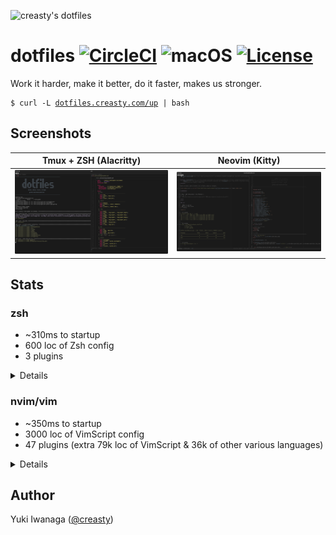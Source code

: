 ![creasty's dotfiles](https://user-images.githubusercontent.com/1695538/117818019-254abb00-b2a3-11eb-8676-5cd1415ce2b5.png)

dotfiles [![CircleCI](https://circleci.com/gh/creasty/dotfiles.svg?style=svg)](https://circleci.com/gh/creasty/dotfiles) ![macOS](https://img.shields.io/badge/platform-macOS-lightgray.svg) [![License](https://img.shields.io/github/license/creasty/dotfiles.svg)](./LICENSE.txt)
========

Work it harder, make it better, do it faster, makes us stronger.

<pre><code>$ curl -L <a href="http://dotfiles.creasty.com/up">dotfiles.creasty.com/up</a> | bash</code></pre>

Screenshots
-----------

| Tmux + ZSH (Alacritty) | Neovim (Kitty) |
|---|---|
| ![](./docs/images/screenshots/tmux.png) | ![](./docs/images/screenshots/neovim.png) |

Stats
-----

### zsh

- ~310ms to startup
- 600 loc of Zsh config
- 3 plugins

<details>

```sh-session
$ repeat 5 ( time zsh -i -c exit ; sleep 0.1 )
zsh -i -c exit  0.14s user 0.15s system 98% cpu 0.299 total
zsh -i -c exit  0.15s user 0.16s system 100% cpu 0.314 total
zsh -i -c exit  0.15s user 0.16s system 101% cpu 0.311 total
zsh -i -c exit  0.15s user 0.16s system 100% cpu 0.310 total
zsh -i -c exit  0.15s user 0.16s system 101% cpu 0.312 total
```

```sh-session
$ cloc --exclude-dir=plugins shell/zsh
       6 text files.
       6 unique files.
       4 files ignored.

github.com/AlDanial/cloc v 1.84  T=0.01 s (321.4 files/s, 63158.0 lines/s)
-------------------------------------------------------------------------------
Language                     files          blank        comment           code
-------------------------------------------------------------------------------
zsh                              4            127             92            567
-------------------------------------------------------------------------------
SUM:                             4            127             92            567
-------------------------------------------------------------------------------
```

```sh-session
$ ls shell/zsh/plugins | wc -l
       3
```

Profiling:

```sh-session
$ ZSH_PROF_ENABLED=1 zsh -i -c exit
```

</details>

### nvim/vim

- ~350ms to startup
- 3000 loc of VimScript config
- 47 plugins (extra 79k loc of VimScript & 36k of other various languages)

<details>

```sh-session
$ repeat 5 ( time nvim --headless -c quit ; sleep 0.1 )
nvim --headless -c quit  0.32s user 0.09s system 115% cpu 0.357 total
nvim --headless -c quit  0.31s user 0.08s system 113% cpu 0.340 total
nvim --headless -c quit  0.32s user 0.08s system 115% cpu 0.347 total
nvim --headless -c quit  0.31s user 0.08s system 114% cpu 0.341 total
nvim --headless -c quit  0.31s user 0.08s system 112% cpu 0.351 total
```

```sh-session
$ cloc --exclude-dir=dein vim
     144 text files.
     139 unique files.
      57 files ignored.

github.com/AlDanial/cloc v 1.84  T=0.09 s (1018.7 files/s, 60278.0 lines/s)
--------------------------------------------------------------------------------
Language                      files          blank        comment           code
--------------------------------------------------------------------------------
vim script                       64            701            599           3086
JSON                              1              8              0            257
Python                            2             36              2            192
TOML                              2             45             16            155
Ruby                              8             17              0            113
C                                 2             14              6             59
Go                                2             11              0             29
C/C++ Header                      1              3              0             12
HTML                              1              0              0             10
GraphQL                           3              0              0              9
make                              1              4              0              9
Java                              1              1              3              8
Markdown                          1              3              0              7
C++                               1              2              5              7
Bourne Again Shell                1              3              0              7
TypeScript                        1              1              0              4
--------------------------------------------------------------------------------
SUM:                             92            849            631           3964
--------------------------------------------------------------------------------
```

```sh-session
$ ag '^\[\[plugins' vim/dein.toml vim/dein_lazy.toml | wc -l
      47
```

</details>

Author
------

Yuki Iwanaga ([@creasty](https://github.com/creasty))

